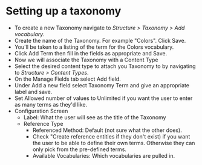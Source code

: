 # Setting up a taxonomy

* To create a new Taxonomy navigate to _Structure &gt; Taxonomy &gt; Add vocabulary_.
* Create the name of the Taxonomy. For example "Colors". Click Save.
* You'll be taken to a listing of the term for the Colors vocabulary.
* Click Add Term then fill in the fields as appropriate and Save.
* Now we will associate the Taxonomy with a Content Type
* Select the desired content type to attach you Taxonomy to by navigating to _Structure &gt; Content Types_.
* On the Manage Fields tab select Add field. 
* Under Add a new field select Taxonomy Term and give an appropriate label and save.
* Set Allowed number of values to Unlimited if you want the user to enter as many terms as they'd like.
* Configuration Screen
  * Label: What the user will see as the title of the Taxonomy
  * Reference Type
    * Referenced Method: Default \(not sure what the other does\).
    * Check "Create reference entities if they don't exist\) if you want the user to be able to define their own terms. Otherwise they can only pick from the pre-defined terms.
    * Available Vocabularies: Which vocabularies are pulled in.



